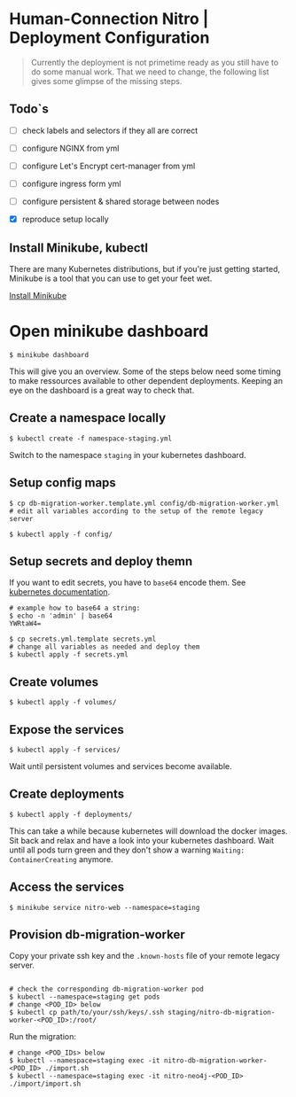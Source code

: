 # Human-Connection Nitro | Deployment Configuration

> Currently the deployment is not primetime ready as you still have to do some manual work. That we need to change, the following list gives some glimpse of the missing steps.

## Todo`s
- [ ] check labels and selectors if they all are correct
- [ ] configure NGINX from yml
- [ ] configure Let's Encrypt cert-manager from yml
- [ ] configure ingress form yml
- [ ] configure persistent & shared storage between nodes
- [x] reproduce setup locally


## Install Minikube, kubectl
There are many Kubernetes distributions, but if you're just getting started, Minikube is a tool that you can use to get your feet wet.

[Install Minikube](https://kubernetes.io/docs/tasks/tools/install-minikube/)

# Open minikube dashboard
```
$ minikube dashboard
```
This will give you an overview.
Some of the steps below need some timing to make ressources available to other
dependent deployments. Keeping an eye on the dashboard is a great way to check
that.

## Create a namespace locally
```shell
$ kubectl create -f namespace-staging.yml
```
Switch to the namespace `staging` in your kubernetes dashboard.

## Setup config maps
```shell
$ cp db-migration-worker.template.yml config/db-migration-worker.yml
# edit all variables according to the setup of the remote legacy server

$ kubectl apply -f config/
```

## Setup secrets and deploy themn
If you want to edit secrets, you have to `base64` encode them. See [kubernetes
documentation](https://kubernetes.io/docs/concepts/configuration/secret/#creating-a-secret-manually).
```shell
# example how to base64 a string:
$ echo -n 'admin' | base64
YWRtaW4=

$ cp secrets.yml.template secrets.yml
# change all variables as needed and deploy them
$ kubectl apply -f secrets.yml
```

## Create volumes 
```shell
$ kubectl apply -f volumes/
```

## Expose the services

```shell
$ kubectl apply -f services/
```
Wait until persistent volumes and services become available.

## Create deployments
```shell
$ kubectl apply -f deployments/
```
This can take a while because kubernetes will download the docker images.
Sit back and relax and have a look into your kubernetes dashboard.
Wait until all pods turn green and they don't show a warning
`Waiting: ContainerCreating` anymore.


## Access the services

```shell
$ minikube service nitro-web --namespace=staging
```


## Provision db-migration-worker
Copy your private ssh key and the `.known-hosts` file of your remote legacy server.
```shell

# check the corresponding db-migration-worker pod
$ kubectl --namespace=staging get pods
# change <POD_ID> below
$ kubectl cp path/to/your/ssh/keys/.ssh staging/nitro-db-migration-worker-<POD_ID>:/root/
```

Run the migration:
```shell
# change <POD_IDs> below
$ kubectl --namespace=staging exec -it nitro-db-migration-worker-<POD_ID> ./import.sh
$ kubectl --namespace=staging exec -it nitro-neo4j-<POD_ID>               ./import/import.sh
```
